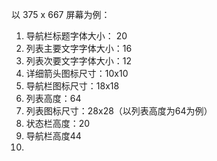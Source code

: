 以 375 x 667 屏幕为例：

1. 导航栏标题字体大小： 20
2. 列表主要文字字体大小：16
3. 列表次要文字字体大小：12
4. 详细箭头图标尺寸：10x10
5. 导航栏图标尺寸：18x18
6. 列表高度：64
7. 列表图标尺寸：28x28（以列表高度为64为例）
8. 状态栏高度：20
9. 导航栏高度44
10. 

